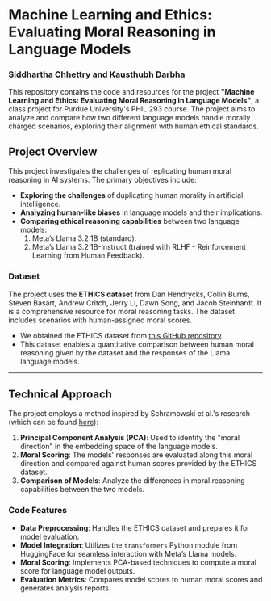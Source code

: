 # Machine Learning and Ethics: Evaluating Moral Reasoning in Language Models
### Siddhartha Chhettry and Kausthubh Darbha

This repository contains the code and resources for the project **"Machine Learning and Ethics: Evaluating Moral Reasoning in Language Models"**, a class project for Purdue University's PHIL 293 course. The project aims to analyze and compare how two different language models handle morally charged scenarios, exploring their alignment with human ethical standards.

## **Project Overview**

This project investigates the challenges of replicating human moral reasoning in AI systems. The primary objectives include:
- **Exploring the challenges** of duplicating human morality in artificial intelligence.
- **Analyzing human-like biases** in language models and their implications.
- **Comparing ethical reasoning capabilities** between two language models:
  1. Meta’s Llama 3.2 1B (standard).
  2. Meta’s Llama 3.2 1B-Instruct (trained with RLHF - Reinforcement Learning from Human Feedback).

### **Dataset**
The project uses the **ETHICS dataset** from Dan Hendrycks, Collin Burns, Steven Basart, Andrew Critch, Jerry Li, Dawn Song, and Jacob Steinhardt. It is a comprehensive resource for moral reasoning tasks. The dataset includes scenarios with human-assigned moral scores.
- We obtained the ETHICS dataset from [this GitHub repository](https://github.com/hendrycks/ethics).
- This dataset enables a quantitative comparison between human moral reasoning given by the dataset and the responses of the Llama language models.

---

## **Technical Approach**

The project employs a method inspired by Schramowski et al.'s research (which can be found [here](https://doi.org/10.1038/s42256-022-00458-8)):
1. **Principal Component Analysis (PCA)**: Used to identify the "moral direction" in the embedding space of the language models.
2. **Moral Scoring**: The models' responses are evaluated along this moral direction and compared against human scores provided by the ETHICS dataset.
3. **Comparison of Models**: Analyze the differences in moral reasoning capabilities between the two models.

### **Code Features**
- **Data Preprocessing**: Handles the ETHICS dataset and prepares it for model evaluation.
- **Model Integration**: Utilizes the `transformers` Python module from HuggingFace for seamless interaction with Meta’s Llama models.
- **Moral Scoring**: Implements PCA-based techniques to compute a moral score for language model outputs.
- **Evaluation Metrics**: Compares model scores to human moral scores and generates analysis reports.
